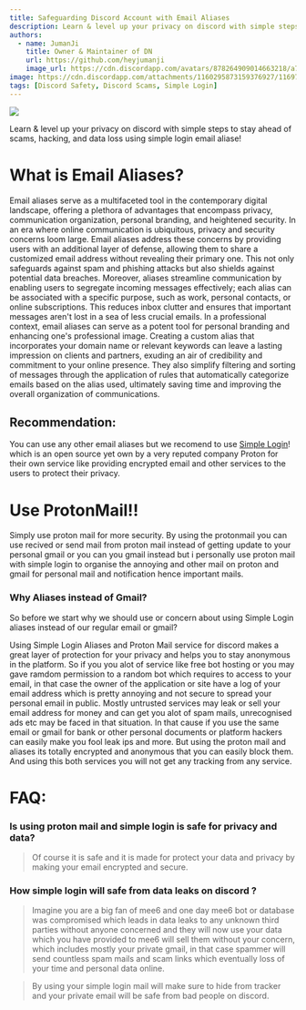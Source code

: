 ```yaml
---
title: Safeguarding Discord Account with Email Aliases
description: Learn & level up your privacy on discord with simple steps to stay ahead of scams, hacking, and data loss using simple login email aliase!
authors:
  - name: JumanJi
    title: Owner & Maintainer of DN
    url: https://github.com/heyjumanji
    image_url: https://cdn.discordapp.com/avatars/878264909014663218/a7359151f0a652f9b8888d4b30093bc4.png
image: https://cdn.discordapp.com/attachments/1160295873159376927/1169706381838913576/Discord_Nexus_1_1.png
tags: [Discord Safety, Discord Scams, Simple Login]
---
```


![](https://cdn.discordapp.com/attachments/1160295873159376927/1169706381838913576/Discord_Nexus_1_1.png)

Learn & level up your privacy on discord with simple steps to stay ahead of scams, hacking, and data loss using simple login email aliase!

<!-- truncate -->

# What is Email Aliases?

Email aliases serve as a multifaceted tool in the contemporary digital landscape, offering a plethora of advantages that encompass privacy, communication organization, personal branding, and heightened security. In an era where online communication is ubiquitous, privacy and security concerns loom large. Email aliases address these concerns by providing users with an additional layer of defense, allowing them to share a customized email address without revealing their primary one. This not only safeguards against spam and phishing attacks but also shields against potential data breaches. Moreover, aliases streamline communication by enabling users to segregate incoming messages effectively; each alias can be associated with a specific purpose, such as work, personal contacts, or online subscriptions. This reduces inbox clutter and ensures that important messages aren't lost in a sea of less crucial emails. In a professional context, email aliases can serve as a potent tool for personal branding and enhancing one's professional image. Creating a custom alias that incorporates your domain name or relevant keywords can leave a lasting impression on clients and partners, exuding an air of credibility and commitment to your online presence. They also simplify filtering and sorting of messages through the application of rules that automatically categorize emails based on the alias used, ultimately saving time and improving the overall organization of communications.

## Recommendation:
You can use any other email aliases but we recomend to use [Simple Login](https://simplelogin.io/)! which is an open source yet own by a very reputed company Proton for their own service like providing encrypted email and other services to the users to protect their privacy.

# Use ProtonMail!!
Simply use proton mail for more security. By using the protonmail you can use recived or send mail from proton mail instead of getting update to your personal gmail or you can you gmail instead but i personally use proton mail with simple login to organise the annoying and other mail on proton and gmail for personal mail and notification hence important mails.

### Why Aliases instead of Gmail?
So before we start why we should use or concern about using Simple Login aliases instead of our regular email or gmail?

Using Simple Login Aliases and Proton Mail service for discord makes a great layer of protection for your privacy and helps you to stay anonymous in the platform. So if you you alot of service like free bot hosting or you may gave ramdom permission to a random bot which requires to access to your email, in that case the owner of the application or site have a log of your email address which is pretty annoying and not secure to spread your personal email in public. Mostly untrusted services may leak or sell your email address for money and can get you alot of spam mails, unrecognised ads etc may be faced in that situation. In that cause if you use the same email or gmail for bank or other personal documents or platform hackers can easily make you fool leak ips and more. But using the proton mail and aliases its totally encrypted and anonymous that you can easily block them. And using this both services you will not get any tracking from any service.

# FAQ:
### Is using proton mail and simple login is safe for privacy and data?
> Of course it is safe and it is made for protect your data and privacy by making your email encrypted and secure.

### How simple login will safe from data leaks on discord ?
> Imagine you are a big fan of mee6 and one day mee6 bot or database was compromised which leads in data leaks to any unknown third parties without anyone concerned and they will now use your data which you have provided to mee6 will sell them without your concern, which includes mostly your private gmail, in that case spammer will send countless spam mails and scam links which eventually loss of your time and personal data online.

> By using your simple login mail will make sure to hide from tracker and your private email will be safe from bad people on discord.

